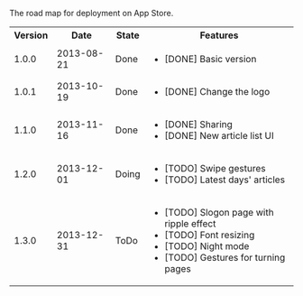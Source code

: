 The road map for deployment on App Store.

<table>
	<tr>
		<th>Version</th>
		<th>Date</th>
		<th>State</th>
		<th>Features</th>
	</tr>
	<tr>
		<td>1.0.0</td>
		<td>2013-08-21</td>
		<td>Done</td>
		<td>
			<ul>
				<li>[DONE]  Basic version</li>
			<ul>
		</td>
	</tr>
	<tr>
		<td>1.0.1</td>
		<td>2013-10-19</td>
		<td>Done</td>
		<td>
			<ul>
				<li>[DONE]  Change the logo</li>
			<ul>
		</td>
	</tr>
	<tr>
		<td>1.1.0</td>
		<td>2013-11-16</td>
		<td>Done</td>
		<td>
			<ul>
				<li>[DONE] Sharing</li>
				<li>[DONE] New article list UI</li>
			</ul>
		</td>
	</tr>
	<tr>
		<td>1.2.0</td>
		<td>2013-12-01</td>
		<td>Doing</td>
		<td>
			<ul>
				<li>[TODO] Swipe gestures</li>
				<li>[TODO] Latest days' articles</li>
			</ul>
		</td>
	</tr>
	<tr>
		<td>1.3.0</td>
		<td>2013-12-31</td>
		<td>ToDo</td>
		<td>
			<ul>
				<li>[TODO] Slogon page with ripple effect</li>
				<li>[TODO] Font resizing</li>
				<li>[TODO] Night mode</li>
				<li>[TODO] Gestures for turning pages</li>
			</ul>
		</td>
	</tr>
</table>